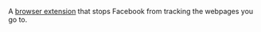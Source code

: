 A [browser extension](http://disconnect.me/facebook) that stops Facebook from
tracking the webpages you go to.

